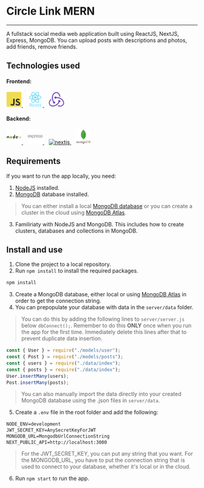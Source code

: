 # Circle Link MERN
---
A fullstack social media web application built using ReactJS, NextJS, Express, MongoDB.
You can upload posts with descriptions and photos, add friends, remove friends.

## Technologies used
<h4 align="left">Frontend:</h4>
<a href="https://developer.mozilla.org/en-US/docs/Web/JavaScript" target="_blank" rel="noreferrer">
    <img src="https://raw.githubusercontent.com/devicons/devicon/master/icons/javascript/javascript-original.svg"
        alt="javascript" width="40" height="40" />
</a>
&nbsp;&nbsp;
<a href="https://reactjs.org/" target="_blank" rel="noreferrer">
    <img src="https://raw.githubusercontent.com/devicons/devicon/master/icons/react/react-original-wordmark.svg"
        alt="react" width="40" height="40" />
</a>
&nbsp;&nbsp;
<a href="https://redux.js.org" target="_blank" rel="noreferrer"> 
<img src="https://raw.githubusercontent.com/devicons/devicon/master/icons/redux/redux-original.svg" alt="redux" width="40" height="40"/> 
</a>

<h4 align="left">Backend:</h4>
<a href="https://nodejs.org" target="_blank" rel="noreferrer">
    <img src="https://raw.githubusercontent.com/devicons/devicon/master/icons/nodejs/nodejs-original-wordmark.svg"
        alt="nodejs" width="40" height="40" />
</a>
&nbsp;&nbsp;
<a href="https://expressjs.com" target="_blank" rel="noreferrer">
    <img src="https://raw.githubusercontent.com/devicons/devicon/master/icons/express/express-original-wordmark.svg"
        alt="express" width="40" height="40" />
</a>
&nbsp;&nbsp;
<a href="https://nextjs.org/" target="_blank" rel="noreferrer">
    <img src="https://cdn.worldvectorlogo.com/logos/nextjs-2.svg" alt="nextjs" width="40" height="40" />
</a>
&nbsp;&nbsp;
<a href="https://www.mongodb.com/" target="_blank" rel="noreferrer">
    <img src="https://raw.githubusercontent.com/devicons/devicon/master/icons/mongodb/mongodb-original-wordmark.svg"
        alt="mongodb" width="40" height="40" />
</a>

## Requirements
If you want to run the app locally, you need:
1. [NodeJS](https://nodejs.org/en) installed.
2. [MongoDB](https://www.mongodb.com/try/download/community) database installed.
> You can either install a local [MongoDB database](https://www.mongodb.com/try/download/community) or you can create a cluster in the cloud using [MongoDB Atlas](https://www.mongodb.com/atlas).
3. Familiriaty with NodeJS and MongoDB. This includes how to create clusters, databases and collections in MongoDB.


## Install and use
1. Clone the project to a local repository.
2. Run `npm install` to install the required packages.
```bash
npm install
```
3. Create a MongoDB database, either local or using [MongoDB Atlas](https://www.mongodb.com/atlas) in order to get the connection string.
4. You can prepopulate your database with data in the `server/data` folder.
> You can do this by adding the following lines to `server/server.js` below `dbConnect();`. Remember to do this **ONLY** once when you run the app for the first time. Immediately delete this lines after that to prevent duplicate data insertion.
```javascript
const { User } = require("./models/user");
const { Post } = require("./models/posts");
const { users } = require("./data/index");
const { posts } = require("./data/index");
User.insertMany(users);
Post.insertMany(posts);
```
> You can also manually import the data directly into your created MongoDB database using the .json files in `server/data`.
5. Create a `.env` file in the root folder and add the following:
```
NODE_ENV=development
JWT_SECRET_KEY=AnySecretKeyForJWT
MONGODB_URL=MongodbUrlConnectionString
NEXT_PUBLIC_API=http://localhost:3000
```
> For the JWT_SECRET_KEY, you can put any string that you want.
> For the MONGODB_URL, you have to put the connection string that is used to connect to your database, whether it's local or in the cloud.
6. Run `npm start` to run the app.